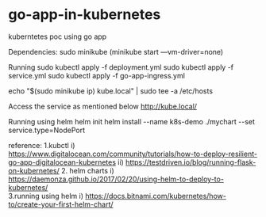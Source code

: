 # go-app-in-kubernetes
kuberntetes poc using go app

Dependencies:
sudo minikube (minikube start —vm-driver=none)


Running
sudo kubectl apply -f deployment.yml 
sudo kubectl apply -f service.yml
sudo kubectl apply -f go-app-ingress.yml

echo "$(sudo minikube ip) kube.local" | sudo tee -a /etc/hosts

Access the service as mentioned below
http://kube.local/

Running using helm
helm init
helm install --name k8s-demo ./mychart --set service.type=NodePort

reference:
    1.kubctl
        i) https://www.digitalocean.com/community/tutorials/how-to-deploy-resilient-go-app-digitalocean-kubernetes
        ii) https://testdriven.io/blog/running-flask-on-kubernetes/
    2. helm charts
        i) https://daemonza.github.io/2017/02/20/using-helm-to-deploy-to-kubernetes/    
    3.running using helm
        i) https://docs.bitnami.com/kubernetes/how-to/create-your-first-helm-chart/